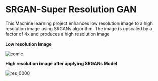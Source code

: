 # SRGAN-Super Resolution GAN
This Machine learning project enhances low resolution image to a high resolution image using SRGANs algorithm.
The image is upscaled by a factor of 4x and produces a high resolution image

**Low resolution Image**


![comic](https://github.com/Abhinav0826/Super-Resolution/assets/98962378/e2dd3d33-4335-4b58-ae0e-761df650aa0d)

**High resolution image after applying SRGANs Model**


![res_0000](https://github.com/Abhinav0826/Super-Resolution/assets/98962378/68b8e902-e2df-42cd-8730-4994fdaa5822)

